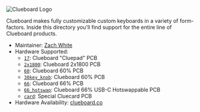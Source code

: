 ![Clueboard Logo](https://i.imgur.com/220uMry.png)

Clueboard makes fully customizable custom keyboards in a variety of form-factors. Inside this directory you'll find support for the entire line of Clueboard products.

* Maintainer: [Zach White](https://github.com/skullydazed)
* Hardware Supported:
  * [`17`](17/): Clueboard "Cluepad" PCB
  * [`2x1800`](2x1800/): Clueboard 2x1800 PCB
  * [`60`](60/): Clueboard 60% PCB
  * [`30key_knob`](30key_knob/): Clueboard 60% PCB
  * [`66`](66/): Clueboard 66% PCB
  * [`66_hotswap`](66_hotswap/): Clueboard 66% USB-C Hotswappable PCB
  * [`card`](card/): Special Cluecard PCB
* Hardware Availability: [clueboard.co](https://clueboard.co/)
